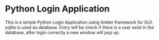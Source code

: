 
# Python Login Application
This is a simple Python Login Application using tinkter framework for GUI.
sqlite is used as database.
Entry will be check if there is a user exist in the database, after login correctly a new window will pop up.

